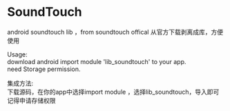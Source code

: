 # SoundTouch  
 
 android soundtouch lib ，from soundtouch offical 从官方下载剥离成库，方便使用  
   
Usage:  
download android import module 'lib_soundtouch' to your app.  
need Storage permission. 

集成方法:  
下载源码，在你的app中选择import module ，选择lib_soundtouch，导入即可   
记得申请存储权限  
